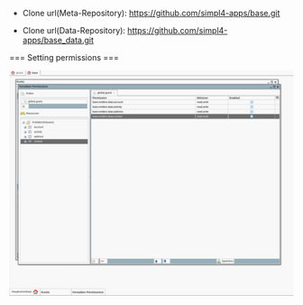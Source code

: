 


* Clone url(Meta-Repository): 
https://github.com/simpl4-apps/base.git

* Clone url(Data-Repository): 
https://github.com/simpl4-apps/base_data.git


=== Setting permissions ===

![alt text](/web/images/permissions.svg "Setting permissions")
